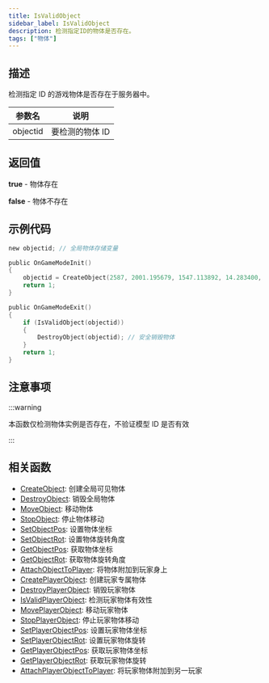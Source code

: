 ```yaml
---
title: IsValidObject
sidebar_label: IsValidObject
description: 检测指定ID的物体是否存在。
tags: ["物体"]
---
```


## 描述

检测指定 ID 的游戏物体是否存在于服务器中。

| 参数名   | 说明            |
| -------- | --------------- |
| objectid | 要检测的物体 ID |

## 返回值

**true** - 物体存在

**false** - 物体不存在

## 示例代码

```c
new objectid; // 全局物体存储变量

public OnGameModeInit()
{
    objectid = CreateObject(2587, 2001.195679, 1547.113892, 14.283400, 0.0, 0.0, 96.0);
    return 1;
}

public OnGameModeExit()
{
	if (IsValidObject(objectid))
	{
		DestroyObject(objectid); // 安全销毁物体
	}
    return 1;
}
```

## 注意事项

:::warning

本函数仅检测物体实例是否存在，不验证模型 ID 是否有效

:::

## 相关函数

- [CreateObject](CreateObject): 创建全局可见物体
- [DestroyObject](DestroyObject): 销毁全局物体
- [MoveObject](MoveObject): 移动物体
- [StopObject](StopObject): 停止物体移动
- [SetObjectPos](SetObjectPos): 设置物体坐标
- [SetObjectRot](SetObjectRot): 设置物体旋转角度
- [GetObjectPos](GetObjectPos): 获取物体坐标
- [GetObjectRot](GetObjectRot): 获取物体旋转角度
- [AttachObjectToPlayer](AttachObjectToPlayer): 将物体附加到玩家身上
- [CreatePlayerObject](CreatePlayerObject): 创建玩家专属物体
- [DestroyPlayerObject](DestroyPlayerObject): 销毁玩家物体
- [IsValidPlayerObject](IsValidPlayerObject): 检测玩家物体有效性
- [MovePlayerObject](MovePlayerObject): 移动玩家物体
- [StopPlayerObject](StopPlayerObject): 停止玩家物体移动
- [SetPlayerObjectPos](SetPlayerObjectPos): 设置玩家物体坐标
- [SetPlayerObjectRot](SetPlayerObjectRot): 设置玩家物体旋转
- [GetPlayerObjectPos](GetPlayerObjectPos): 获取玩家物体坐标
- [GetPlayerObjectRot](GetPlayerObjectRot): 获取玩家物体旋转
- [AttachPlayerObjectToPlayer](AttachPlayerObjectToPlayer): 将玩家物体附加到另一玩家

